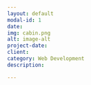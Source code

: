 ```yaml
---
layout: default
modal-id: 1
date: 
img: cabin.png
alt: image-alt
project-date: 
client: 
category: Web Development
description: 

---
```


